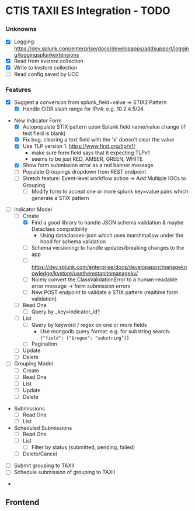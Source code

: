 # CTIS TAXII ES Integration - TODO
### Unknowns
- [X] Logging: https://dev.splunk.com/enterprise/docs/developapps/addsupport/logging/loggingsplunkextensions
- [X] Read from kvstore collection
- [X] Write to kvstore collection
- [ ] Read config saved by UCC
### Features
- [X] Suggest a conversion from splunk_field=value => STIX2 Pattern
  - [X] Handle CIDR slash range for IPv4: e.g. 10.2.4.5/24 
- New Indicator Form
    - [X] Autopopulate STIX pattern upon Splunk field name/value change (if text field is blank)
    - [X] Fix bug, clearing a text field with the 'x' doesn't clear the value
    - [X] Use TLP version 1: https://www.first.org/tlp/v1/
        - make sure form field says that it expecting TLPv1
        - seems to be just RED, AMBER, GREEN, WHITE
    - [X] Show form submission error as a red banner message
    - [ ] Populate Groupings dropdown from REST endpoint
    - [ ] Stretch feature: Event-level workflow action -> Add Multiple IOCs to Grouping
      - [ ] Modify form to accept one or more splunk key=value pairs which generate a STIX pattern
- [ ] Indicator Model
    - [ ] Create
        - [X] Find a good library to handle JSON schema validation & maybe Dataclass compatibility
          - Using dataclasses-json which uses marshmallow under the hood for schema validation
        - [ ] Schema versioning: to handle updates/breaking changes to the app
        - [ ] https://dev.splunk.com/enterprise/docs/developapps/manageknowledge/kvstore/usetherestapitomanagekv/ 
        - [ ] Nicely convert the ClassValidationError to a human-readable error message -> form submission errors
        - [ ] New POST endpoint to validate a STIX pattern (realtime form validation)
    - [ ] Read One
      - [ ] Query by _key=indicator_id?
    - [ ] List
      - [ ] Query by keyword / regex on one or more fields
        - Use mongodb query format: e.g. for substring search: `{"field": {"$regex": "substring"}}`
      - [ ] Pagination
    - [ ] Update
    - [ ] Delete
- [ ] Grouping Model
    - [ ] Create
    - [ ] Read One
    - [ ] List
    - [ ] Update
    - [ ] Delete
- Submissions
    - [ ] Read One
    - [ ] List
- Scheduled Submissions
    - [ ] Read One
    - [ ] List
      - [ ] Filter by status (submitted, pending, failed)
    - [ ] Delete/Cancel
- [ ] Submit grouping to TAXII
- [ ] Schedule submission of grouping to TAXII
- 
## Frontend

